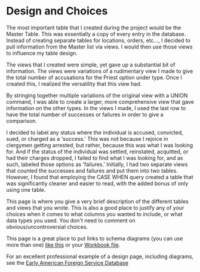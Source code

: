 # Design and Choices



The most important table that I created during the project would be the Master Table. This was essentially a copy of every entry in the database. Instead of creating separate tables for locations, orders, etc..., I decided to pull information from the Master list via views. I would then use those views to influence my table design.

The views that I created were simple, yet gave up a substantial bit of information. The views were variations of a rudimentary view I made to give the total number of accusations for the Priest option under type. Once I created this, I realized the versatility that this view had.

By stringing together multiple variations of the original view with a UNION command, I was able to create a larger, more comprehensive view that gave information on the other types. In the views I made, I used the last row to have the total number of successes or failures in order to give a comparison.

I decided to label any status where the individual is accused, convicted, sued, or charged as a 'success.' This was not because I rejoice in clergymen getting arrested, but rather, because this was what I was looking for. And if the status of the individual was settled, reinstated, acquitted, or had their charges dropped, I failed to find what I was looking for, and as such, labeled those options as 'failures.' Initially, I had two separate views that counted the successes and failures and put them into two tables. However, I found that employing the CASE WHEN query created a table that was significantly cleaner and easier to read, with the added bonus of only using one table.

This page is where you give a very brief description of the different tables and views that you wrote. This is also a good place to justify any of your choices when it comes to what columns you wanted to include, or what data types you used. You don't need to comment on obvious/uncontroversial choices.

This page is a great place to put links to schema diagrams (you can use more than one) [like this](imgs/included/classicmodels.png) or your [Workbook file](files/classicmodels.mwb).

For an excellent professional example of a design page, including diagrams, see the [Early American Foreign Service Database](http://projectquincy.org/images/ProjectQuincy12-11-2012.pdf)
